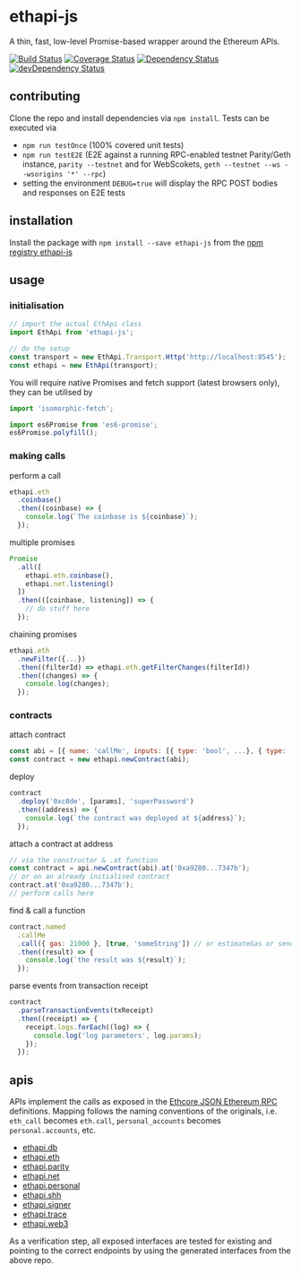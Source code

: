 # ethapi-js

A thin, fast, low-level Promise-based wrapper around the Ethereum APIs.

[![Build Status](https://travis-ci.org/jacogr/ethapi-js.svg?branch=master)](https://travis-ci.org/jacogr/ethapi-js)
[![Coverage Status](https://coveralls.io/repos/github/jacogr/ethapi-js/badge.svg?branch=master)](https://coveralls.io/github/jacogr/ethapi-js?branch=master)
[![Dependency Status](https://david-dm.org/jacogr/ethapi-js.svg)](https://david-dm.org/jacogr/ethapi-js)
[![devDependency Status](https://david-dm.org/jacogr/ethapi-js/dev-status.svg)](https://david-dm.org/jacogr/ethapi-js#info=devDependencies)

## contributing

Clone the repo and install dependencies via `npm install`. Tests can be executed via

- `npm run testOnce` (100% covered unit tests)
- `npm run testE2E` (E2E against a running RPC-enabled testnet Parity/Geth instance, `parity --testnet` and for WebScokets, `geth --testnet --ws --wsorigins '*' --rpc`)
- setting the environment `DEBUG=true` will display the RPC POST bodies and responses on E2E tests

## installation

Install the package with `npm install --save ethapi-js` from the [npm registry ethapi-js](https://www.npmjs.com/package/ethapi-js)

## usage

### initialisation

```javascript
// import the actual EthApi class
import EthApi from 'ethapi-js';

// do the setup
const transport = new EthApi.Transport.Http('http://localhost:8545');  // or .Ws('ws://localhost:8546')
const ethapi = new EthApi(transport);
```

You will require native Promises and fetch support (latest browsers only), they can be utilised by

```javascript
import 'isomorphic-fetch';

import es6Promise from 'es6-promise';
es6Promise.polyfill();
```

### making calls

perform a call

```javascript
ethapi.eth
  .coinbase()
  .then((coinbase) => {
    console.log(`The coinbase is ${coinbase}`);
  });
```

multiple promises

```javascript
Promise
  .all([
    ethapi.eth.coinbase(),
    ethapi.net.listening()
  ])
  .then(([coinbase, listening]) => {
    // do stuff here
  });
```

chaining promises

```javascript
ethapi.eth
  .newFilter({...})
  .then((filterId) => ethapi.eth.getFilterChanges(filterId))
  .then((changes) => {
    console.log(changes);
  });
```

### contracts

attach contract

```javascript
const abi = [{ name: 'callMe', inputs: [{ type: 'bool', ...}, { type: 'string', ...}]}, ...abi...];
const contract = new ethapi.newContract(abi);
```

deploy

```javascript
contract
  .deploy('0xc0de', [params], 'superPassword')
  .then((address) => {
    console.log(`the contract was deployed at ${address}`);
  });
```

attach a contract at address

```javascript
// via the constructor & .at function
const contract = api.newContract(abi).at('0xa9280...7347b');
// or on an already initialised contract
contract.at('0xa9280...7347b');
// perform calls here
```

find & call a function

```javascript
contract.named
  .callMe
  .call({ gas: 21000 }, [true, 'someString']) // or estimateGas or sendTransaction
  .then((result) => {
    console.log(`the result was ${result}`);
  });
```

parse events from transaction receipt

```javascript
contract
  .parseTransactionEvents(txReceipt)
  .then((receipt) => {
    receipt.logs.forEach((log) => {
      console.log('log parameters', log.params);
    });
  });
```

## apis

APIs implement the calls as exposed in the [Ethcore JSON Ethereum RPC](https://github.com/ethcore/ethereum-rpc-json/) definitions. Mapping follows the naming conventions of the originals, i.e. `eth_call` becomes `eth.call`, `personal_accounts` becomes `personal.accounts`, etc.

- [ethapi.db](https://github.com/ethcore/ethereum-rpc-json/blob/master/interfaces.md#db)
- [ethapi.eth](https://github.com/ethcore/ethereum-rpc-json/blob/master/interfaces.md#eth)
- [ethapi.parity](https://github.com/ethcore/ethereum-rpc-json/blob/master/interfaces.md#parity)
- [ethapi.net](https://github.com/ethcore/ethereum-rpc-json/blob/master/interfaces.md#net)
- [ethapi.personal](https://github.com/ethcore/ethereum-rpc-json/blob/master/interfaces.md#personal)
- [ethapi.shh](https://github.com/ethcore/ethereum-rpc-json/blob/master/interfaces.md#shh)
- [ethapi.signer](https://github.com/ethcore/ethereum-rpc-json/blob/master/interfaces.md#signer)
- [ethapi.trace](https://github.com/ethcore/ethereum-rpc-json/blob/master/interfaces.md#trace)
- [ethapi.web3](https://github.com/ethcore/ethereum-rpc-json/blob/master/interfaces.md#web3)

As a verification step, all exposed interfaces are tested for existing and pointing to the correct endpoints by using the generated interfaces from the above repo.
